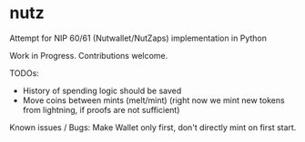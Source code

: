 # nutz

Attempt for NIP 60/61 (Nutwallet/NutZaps) implementation in Python

Work in Progress. Contributions welcome.

TODOs:
- History of spending logic should be saved
- Move coins between mints (melt/mint) (right now we mint new tokens from lightning, if proofs are not sufficient)

Known issues / Bugs:
Make Wallet only first, don't directly mint on first start.